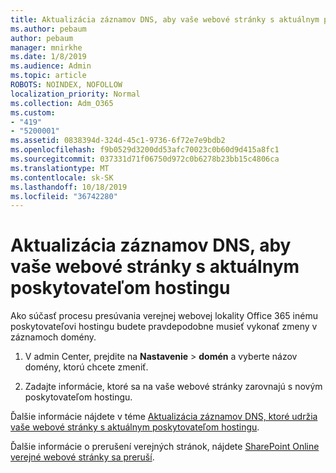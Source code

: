 ```yaml
---
title: Aktualizácia záznamov DNS, aby vaše webové stránky s aktuálnym poskytovateľom hostingu
ms.author: pebaum
author: pebaum
manager: mnirkhe
ms.date: 1/8/2019
ms.audience: Admin
ms.topic: article
ROBOTS: NOINDEX, NOFOLLOW
localization_priority: Normal
ms.collection: Adm_O365
ms.custom:
- "419"
- "5200001"
ms.assetid: 0838394d-324d-45c1-9736-6f72e7e9bdb2
ms.openlocfilehash: f9b0529d3200dd53afc70023c0b60d9d415a8fc1
ms.sourcegitcommit: 037331d71f06750d972c0b6278b23bb15c4806ca
ms.translationtype: MT
ms.contentlocale: sk-SK
ms.lasthandoff: 10/18/2019
ms.locfileid: "36742280"
---
```

# <a name="update-dns-records-to-keep-your-website-with-your-current-hosting-provider"></a>Aktualizácia záznamov DNS, aby vaše webové stránky s aktuálnym poskytovateľom hostingu

Ako súčasť procesu presúvania verejnej webovej lokality Office 365 inému poskytovateľovi hostingu budete pravdepodobne musieť vykonať zmeny v záznamoch domény.
  
1. V admin Center, prejdite na **Nastavenie** \> **domén** a vyberte názov domény, ktorú chcete zmeniť.

2. Zadajte informácie, ktoré sa na vaše webové stránky zarovnajú s novým poskytovateľom hostingu.

Ďalšie informácie nájdete v téme [Aktualizácia záznamov DNS, ktoré udržia vaše webové stránky s aktuálnym poskytovateľom hostingu](https://docs.microsoft.com/office365/admin/dns/update-dns-records-to-retain-current-hosting-provider).
  
Ďalšie informácie o prerušení verejných stránok, nájdete [SharePoint Online verejné webové stránky sa preruší](https://support.office.com/article/sharepoint-online-public-websites-to-be-discontinued-e86bfd2f-5c7d-446f-a430-7cfcc0130916).
